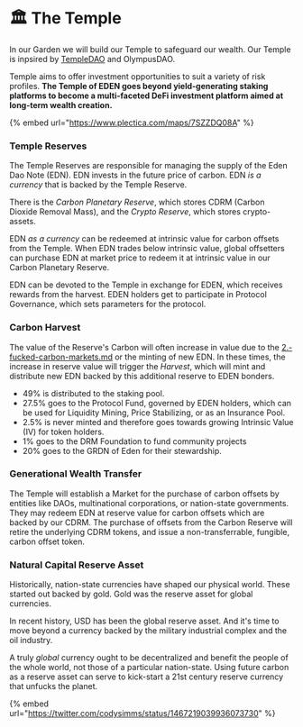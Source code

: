 # 🏛 The Temple

In our Garden we will build our Temple to safeguard our wealth. Our Temple is inpsired by [TempleDAO](https://docs.templedao.link) and OlympusDAO.

Temple aims to offer investment opportunities to suit a variety of risk profiles. **The Temple of EDEN goes beyond yield-generating staking platforms to become a multi-faceted DeFi investment platform aimed at long-term wealth creation.**



{% embed url="https://www.plectica.com/maps/7SZZDQ08A" %}

### Temple Reserves

The Temple Reserves are responsible for managing the supply of the Eden Dao Note (EDN). EDN invests in the future price of carbon. EDN _is a currency_ that is backed by the Temple Reserve.&#x20;

There is the _Carbon Planetary Reserve_, which stores CDRM (Carbon Dioxide Removal Mass), and the _Crypto Reserve_, which stores crypto-assets.

EDN _as a currency_ can be redeemed at intrinsic value for carbon offsets from the Temple. When EDN trades below intrinsic value, global offsetters can purchase EDN at market price to redeem it at intrinsic value in our Carbon Planetary Reserve.&#x20;

EDN can be devoted to the Temple in exchange for EDEN, which receives rewards from the harvest. EDEN holders get to participate in Protocol Governance, which sets parameters for the protocol.&#x20;



### Carbon Harvest

The value of the Reserve's Carbon will often increase in value due to the [2.-fucked-carbon-markets.md](../welcome-to-the-dao/2.-fucked-carbon-markets.md "mention") or the minting of new EDN. In these times, the increase in reserve value will trigger the _Harvest_, which will mint and distribute new EDN backed by this additional reserve to EDEN bonders.&#x20;

* 49% is distributed to the staking pool.
* 27.5% goes to the Protocol Fund, governed by EDEN holders, which can be used for Liquidity Mining, Price Stabilizing, or as an Insurance Pool.
* 2.5% is never minted and therefore goes towards growing Intrinsic Value (IV) for token holders.
* 1% goes to the DRM Foundation to fund community projects
* 20% goes to the GRDN of Eden for their stewardship.



### Generational Wealth Transfer

The Temple will establish a Market for the purchase of carbon offsets by entities like DAOs, multinational corporations, or nation-state governments. They may redeem EDN at reserve value for carbon offsets which are backed by our CDRM. The purchase of offsets from the Carbon Reserve will retire the underlying CDRM tokens, and issue a non-transferrable, fungible, carbon offset token.



### Natural Capital Reserve Asset

Historically, nation-state currencies have shaped our physical world. These started out backed by gold. Gold was the reserve asset for global currencies.

In recent history, USD has been the global reserve asset. And it's time to move beyond a currency backed by the military industrial complex and the oil industry.

A truly _global_ currency ought to be decentralized and benefit the people of the whole world, not those of a particular nation-state. Using future carbon as a reserve asset can serve to kick-start a 21st century reserve currency that unfucks the planet.

{% embed url="https://twitter.com/codysimms/status/1467219039936073730" %}

